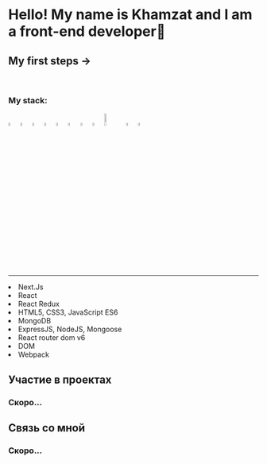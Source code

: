 <h1 aligt>Hello! My name is Khamzat and I am a front-end developer🌱</h1>
  
  <h2>My first steps →</h2>
  <br />


<h3>My stack:</h3>
<div>

  <img width=4% src="https://cdn1.iconfinder.com/data/icons/akar-vol-1/24/nextjs-fill-256.png"/>

<img width=4% src="https://cdn0.iconfinder.com/data/icons/logos-brands-in-colors/128/react-256.png" alt="photoReact" />

  <img width=4%  src="https://cdn4.iconfinder.com/data/icons/logos-brands-5/24/redux-256.png" alt="photoReact" />

 <img width=4% src="https://cdn4.iconfinder.com/data/icons/proglyphs-free/512/HTML5-256.png" alt="photoReact" />
 <img width=4% margin-top=5% src="https://cdn0.iconfinder.com/data/icons/font-awesome-brands-vol-1/512/css3-alt-256.png" alt="photoReact" />
  <img  width=4% src="https://cdn2.iconfinder.com/data/icons/designer-skills/128/code-programming-javascript-software-develop-command-language-256.png" alt="photoJs" />
         
 <img width=4% src="https://cdn4.iconfinder.com/data/icons/logos-brands-5/24/mongodb-256.png" alt="photoJs" />

  <img  width=4% src="https://the-guild.dev/blog-assets/nodejs-esm/nodejs_logo.png" alt="photoJs" />
     <img width=8% src="https://www.codesmith.io/hs-fs/hubfs/Blog%20Images/Blog%20Photos/react-router-logo.png?width=600&name=react-router-logo.png" alt="photoJs" />
   <img width=4% src="https://cdn3.iconfinder.com/data/icons/teenyicons-solid-vol-3/15/webpack-256.png" alt="photoJs" />
     <img width=4% src=" https://jquery-plugins.net/image/plugin/dom-to-image-generate-image-from-dom-with-html5-canvas.png
" alt="photoJs" />
             
 
    
</div>
<hr />
</hr>
  <li>Next.Js</li>
  <li>React</li>
  <li>React Redux</li>
  <li>HTML5, CSS3, JavaScript ES6</li>

  <li>MongoDB</li>
  <li>ExpressJS, NodeJS, Mongoose</li>
  <li>React router dom v6</li>
  <li>DOM</li>
  <li>Webpack</li>

</ul>

<h2>Участие в проектах</h2>
</hr>
<h3>Скоро...</h3>

<h2>Связь со мной</h2>
<h3>Скоро...</h3>
